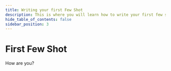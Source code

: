```yaml
---
title: Writing your first Few Shot
description: This is where you will learn how to write your first few shot.
hide_table_of_contents: false
sidebar_position: 3
---
```


# First Few Shot

How are you?
